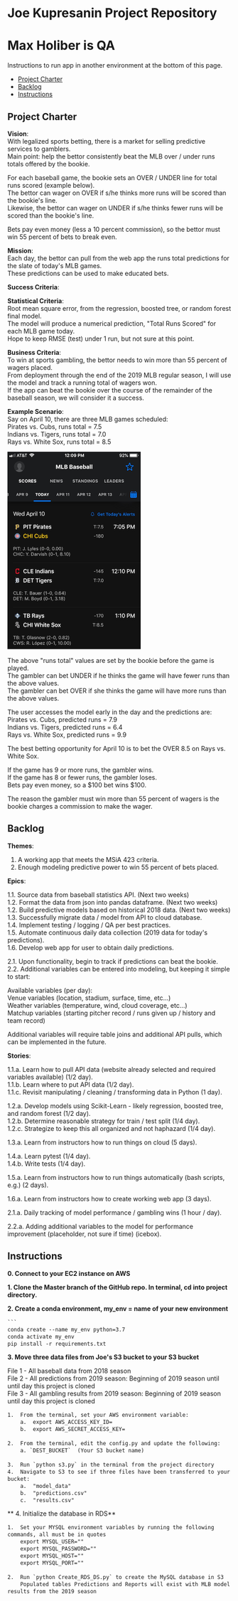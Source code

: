# Joe Kupresanin Project Repository
# Max Holiber is QA

Instructions to run app in another environment at the bottom of this page. 

<!-- toc -->

- [Project Charter](#project-charter)
- [Backlog](#backlog)
- [Instructions](#Instructions)

<!-- tocstop -->

## Project Charter 

**Vision**:  
With legalized sports betting, there is a market for selling predictive services to gamblers.  
Main point:  help the bettor consistently beat the MLB over / under runs totals offered by the bookie.  

For each baseball game, the bookie sets an OVER / UNDER line for total runs scored (example below).  
The bettor can wager on OVER if s/he thinks more runs will be scored than the bookie's line.  
Likewise, the bettor can wager on UNDER if s/he thinks fewer runs will be scored than the bookie's line.  

Bets pay even money (less a 10 percent commission), so the bettor must win 55 percent of bets to break even.  


**Mission**:  
Each day, the bettor can pull from the web app the runs total predictions for the slate of today's MLB games.  
These predictions can be used to make educated bets.  

**Success Criteria**:  

**Statistical Criteria**:  
Root mean square error, from the regression, boosted tree, or random forest final model.  
The model will produce a numerical prediction, "Total Runs Scored" for each MLB game today.  
Hope to keep RMSE (test) under 1 run, but not sure at this point.  

**Business Criteria**:  
To win at sports gambling, the bettor needs to win more than 55 percent of wagers placed.  
From deployment through the end of the 2019 MLB regular season, I will use the model and track a running total of wagers won.  
If the app can beat the bookie over the course of the remainder of the baseball season, we will consider it a success.  

**Example Scenario**:  
Say on April 10, there are three MLB games scheduled:  
Pirates vs. Cubs, runs total = 7.5  
Indians vs. Tigers, runs total = 7.0  
Rays vs. White Sox, runs total = 8.5

![example](mlb.png)

The above "runs total" values are set by the bookie before the game is played.  
The gambler can bet UNDER if he thinks the game will have fewer runs than the above values.  
The gambler can bet OVER if she thinks the game will have more runs than the above values.  

The user accesses the model early in the day and the predictions are:  
Pirates vs. Cubs, predicted runs = 7.9  
Indians vs. Tigers, predicted runs = 6.4  
Rays vs. White Sox, predicted runs = 9.9  

The best betting opportunity for April 10 is to bet the OVER 8.5 on Rays vs. White Sox.  

If the game has 9 or more runs, the gambler wins.  
If the game has 8 or fewer runs, the gambler loses.  
Bets pay even money, so a $100 bet wins $100.  

The reason the gambler must win more than 55 percent of wagers is the bookie charges a commission to make the wager.  


## Backlog

**Themes**:  
  
1.  A working app that meets the MSiA 423 criteria.  
2.  Enough modeling predictive power to win 55 percent of bets placed.  

**Epics**:  
  
1.1.  Source data from baseball statistics API.  (Next two weeks)  
1.2.  Format the data from json into pandas dataframe.  (Next two weeks)  
1.2.  Build predictive models based on historical 2018 data.  (Next two weeks)  
1.3.  Successfully migrate data / model from API to cloud database.  
1.4.  Implement testing / logging / QA per best practices.  
1.5.  Automate continuous daily data collection (2019 data for today's predictions).  
1.6.  Develop web app for user to obtain daily predictions.  

2.1.  Upon functionality, begin to track if predictions can beat the bookie.  
2.2.  Additional variables can be entered into modeling, but keeping it simple to start:  

Available variables (per day):  
Venue variables (location, stadium, surface, time, etc...)  
Weather variables (temperature, wind, cloud coverage, etc...)  
Matchup variables (starting pitcher record / runs given up / history and team record)  

Additional variables will require table joins and additional API pulls, which can be implemented in the future.  

**Stories**:  

1.1.a.  Learn how to pull API data (website already selected and required variables available) (1/2 day).  
1.1.b.  Learn where to put API data (1/2 day).  
1.1.c.  Revisit manipulating / cleaning / transforming data in Python (1 day).  

1.2.a.  Develop models using Scikit-Learn - likely regression, boosted tree, and random forest (1/2 day).  
1.2.b.  Determine reasonable strategy for train / test split (1/4 day).  
1.2.c.  Strategize to keep this all organized and not haphazard (1/4 day).  

1.3.a.  Learn from instructors how to run things on cloud (5 days).  

1.4.a.  Learn pytest (1/4 day).  
1.4.b.  Write tests (1/4 day).  

1.5.a.  Learn from instructors how to run things automatically (bash scripts, e.g.) (2 days).  

1.6.a.  Learn from instructors how to create working web app (3 days).  

2.1.a.  Daily tracking of model performance / gambling wins (1 hour / day).  

2.2.a.  Adding additional variables to the model for performance improvement (placeholder, not sure if time) (icebox).  

## Instructions

**0. Connect to your EC2 instance on AWS**

**1. Clone the Master branch of the GitHub repo.  In terminal, cd into project directory.**

**2. Create a conda environment, my_env = name of your new environment**

	
	```
	conda create --name my_env python=3.7
	conda activate my_env
	pip install -r requirements.txt


**3.  Move three data files from Joe's S3 bucket to your S3 bucket**

File 1 - All baseball data from 2018 season  
File 2 - All predictions from 2019 season: Beginning of 2019 season until until day this project is cloned  
File 3 - All gambling results from 2019 season: Beginning of 2019 season until day this project is cloned  

	1.  From the terminal, set your AWS environment variable:
		a.  export AWS_ACCESS_KEY_ID=
		b.  export AWS_SECRET_ACCESS_KEY=
	
	2.  From the terminal, edit the config.py and update the following:
		a. `DEST_BUCKET`  (Your S3 bucket name)
	
	3.  Run `python s3.py` in the terminal from the project directory
	4.  Navigate to S3 to see if three files have been transferred to your bucket:
		a.  "model_data"
		b.  "predictions.csv"
		c.  "results.csv"
		

** 4. Initialize the database in RDS**

	1.  Set your MYSQL environment variables by running the following commands, all must be in quotes
		export MYSQL_USER="" 
		export MYSQL_PASSWORD=""
		export MYSQL_HOST="" 
		export MYSQL_PORT=""
	
	2.  Run `python Create_RDS_DS.py` to create the MySQL database in S3
		Populated tables Predictions and Reports will exist with MLB model results from the 2019 season
	
